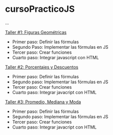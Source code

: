 # cursoPracticoJS

...

[Taller #1: Figuras Geométricas](http://diegoderivera.github.io/cursoPracticoJS/Figuras "Taller #1: Figuras Geométricas")

- Primer paso: Definir las fórmulas
- Segundo Paso: Implementar las fórmulas en JS
- Tercer paso: Crear funciones
- Cuarto paso: Integrar javascript con HTML

[Taller #2: Porcentajes y Descuentos](https://diegoderivera.github.io/cursoPracticoJS/Descuentos "Taller #2: Porcentajes y Descuentos")

- Primer paso: Definir las fórmulas
- Segundo paso: Implementar las fórmulas en JS
- Tercer paso: Crear funciones
- Cuarto paso: Integrar javacript con HTML

[Taller #3: Promedio, Mediana y Moda](https://diegoderivera.github.io/cursoPracticoJS/Descuentos "Taller #3: Promedio, Mediana y Moda")

- Primer paso: Definir las fórmulas
- Segundo paso: Implementar las fórmulas en JS
- Tercer paso: Crear funciones
- Cuarto paso: Integrar javacript con HTML